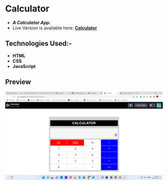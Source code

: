 
# Calculator
- ***A Calculator App.***
- Live Version is available here: [**Calculator**](https://codepen.io/X-PERIENCE9/pen/zYvMaxY)

## Technologies Used:- 
- **HTML**
- **CSS**
- **JavaScript**


## Preview

![alt text](https://github.com/9anubhavtyagi/my-calculator/blob/master/Calculator.png?raw=true)
